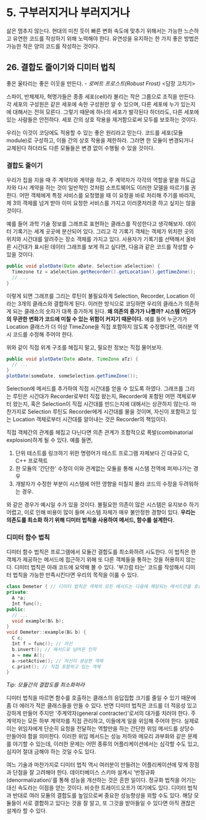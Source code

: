 # 5. 구부러지거나 부러지거나

삶은 멈추지 않는다. 현대의 미친 듯이 빠른 변화 속도에 맞추기 위해서는 가능한 느슨하고 유연한 코드를 작성하기 위해 노력해야 한다. 유연성을 유지하는 한 가지 좋은 방법은 가능한 적은 양의 코드를 작성하는 것이다.

## 26. 결합도 줄이기와 디미터 법칙

좋은 울타리는 좋은 이웃을 만든다. - *로버트 프로스트(Robust Frost)* <담장 고치기>

스파이, 반체제자, 혁명가들은 종종 세포(cell)라 불리는 작은 그룹으로 조직을 만든다. 각 세포의 구성원은 같은 세포에 속한 구성원만 알 수 있으며, 다른 세포에 누가 있는지에 대해서는 전혀 모른다. 그렇기 때문에 하나의 세포가 발각된다 하더라도, 다른 세포에 있는 사람들은 안전하다. 세포 간의 상호 작용을 제거함으로써 모두를 보호하는 것이다.

우리는 이것이 코딩에도 적용할 수 있는 좋은 원리라고 믿는다. 코드를 세포(모듈 module)로 구성하고, 이들 간의 상호 작용을 제한하라. 그러면 한 모듈이 변경되거나 교체된다 하더라도 다른 모듈들은 변경 없이 수행될 수 있을 것이다.

### 결합도 줄이기

우리가 집을 지을 때 주 계약자와 계약을 하고, 주 계약자가 각각의 역할을 맡을 하도급자와 다시 계약을 하는 것이 일반적인 것처럼 소프트웨어도 이러한 모델을 따르기를 권한다. 어떤 객체에게 특정 서비스를 요청했을 때 이 요청을 바로 처리해 주기를 바라지, 제 3의 객체를 넘겨 받아 이미 요청한 서비스를 가지고 이러쿵저러쿵 하고 싶지는 않을 것이다.

예를 들어 과학 기술 정보를 그래프로 표현하는 클래스를 작성한다고 생각해보자. 데이터 기록기는 세계 곳곳에 분산되어 있다. 그리고 각 기록기 객체는 객체가 위치한 곳의 위치와 시간대를 알려주는 장소 객체를 가지고 있다. 사용자가 기록기를 선택해서 올바른 시간대가 표시된 데이터 그래프를 보게 하고 싶다면, 다음과 같은 코드를 작성할 수 있을 것이다.

```java
public void plotDate(Date aDate, Selection aSelection) {
  Timezone tz = aSelection.getRecorder().getLocation().getTimeZone();
  // ...
}
```

이렇게 되면 그래프를 그리는 루틴이 불필요하게 Selection, Recorder, Location 이라는 3개의 클래스와 결합하게 된다. 이러한 방식으로 코딩하면 우리의 클래스가 의존하게 되는 클래스의 숫자가 대폭 증가하게 된다. **왜 의존의 증가가 나쁠까? 시스템 어딘가의 무관한 변화가 코드에 미칠 수 있는 위험이 커지기 때문이다.** 예를 들어 누군가가 Location 클래스가 더 이상 TimeZone을 직접 포함하지 않도록 수정했다면, 여러분 역시 코드를 수정해 주어야 한다.

위와 같이 직접 위계 구조를 헤집지 말고, 필요한 정보는 직접 물어보자.

```java
public void plotDate(Date aDate, TimeZone aTz) {
  // ...
}
plotDate(someDate, someSelection.getTimeZone());
```

Selection에 메서드를 추가하여 직접 시간대를 얻을 수 있도록 하였다. 그래프를 그리는 루틴은 시간대가 Recorder로부터 직접 왔는지, Recorder에 포함된 어떤 객체로부터 왔는지, 혹은 Selection이 직접 시간대를 만드는지에 대해서는 상관하지 않는다. 마찬가지로 Selection 루틴도 Recorder에게 시간대를 물을 것이며, 자신이 포함하고 있는 Location 객체로부터 시간대를 알아내는 것은 Recorder의 책임이다.

직접 객체간의 관계를 헤집고 다닌다면 의존 관계가 조합적으로 폭발(combinatorial explosion)하게 될 수 있다. 예를 들면,

1. 단위 테스트를 링크하기 위한 명령어가 테스트 프로그램 자체보다 긴 대규모 C, C++ 프로젝트
2. 한 모듈의 '간단한' 수정이 이와 관계없는 모듈을 통해 시스템 전역에 퍼져나가는 경우
3. 개발자가 수정한 부분이 시스템에 어떤 영향을 미칠지 몰라 코드의 수정을 두려워하는 경우.

와 같은 경우가 예시일 수가 있을 것이다. 불필요한 의존이 많은 시스템은 유지보수 하기 어렵고, 이로 인해 비용이 많이 들며 시스템 자체가 매우 불안정한 경향이 있다. **우리는 의존도를 최소화 하기 위해 디미터 법칙을 사용하여 메서드, 함수를 설계한다.**

### 디미터 함수 법칙

디미터 함수 법칙은 프로그램에서 모듈간 결합도를 최소화하려 시도한다. 이 법칙은 한 객체가 제공하는 메서드에 접근하기 위해 또 다른 객체들을 통하는 것을 허용하지 않는다. 디미터 법칙은 아래 코드에 요약해 볼 수 있다. '부끄럼 타는' 코드를 작성해서 디미터 법칙을 가능한 만족시킨다면 우리의 목적을 이룰 수 있다.

```cpp
class Demeter { // 디미터 법칙은 객체의 모든 메서드는 다음에 해당되는 메서드만을 호출해야 한다고 말한다.
private:
  A *a;
  Int func();
public:   
  // ...
  void example(B& b);
}
void Demeter::example(B& b) {
  C c;
  Int f = func(); // 자신
  b.invert(); // 메서드로 넘어온 인자
  a = new A();
  a->setActive(); // 자신이 생성한 객체
  c.print(); // 직접 포함하고 있는 객체
}
```

*Tip: 모듈간의 결합도를 최소화하라*

디미터 법칙을 따르면 함수를 호출하는 클래스의 응답집합 크기를 줄일 수 있기 때문에 좀 더 에러가 적은 클래스들을 만들 수 있다. 반면 디미터 법칙은 코드를 더 적응성 있고 강하게 만들어 주지만 '주계약자(general contracter)'로서의 대가를 치러야 한다. 주계약자는 모든 하부 계약자를 직접 관리하고, 이들에게 일을 위임해 주어야 한다. 실제로 이는 위임자에게 단순히 요청을 전달하는 역할만을 하는 간단한 위임 메서드를 상당수 만들어야 함을 의미한다. 이러한 위임 메서드는 성능 저하와 메모리 과부화와 같은 문제를 야기할 수 있는데, 이러한 문제는 어떤 종류의 어플리케이션에서는 심각할 수도 있고, 심지어 절대 금해야 하는 것일 수도 있다.

여느 기술과 마찬가지로 디미터 법칙 역시 여러분이 만들려는 어플리케이션에 맞게 장점과 단점을 잘 고려해야 한다. 데이터베이스 스키마 설계시 '반정규화(denormalization)'를 통해 성능을 개선하는 것은 흔한 일이다. 정규화 법칙을 어기는 대신 속도라는 이점을 얻는 것이다. 비슷한 트레이드오프가 여기에도 있다. 디미터 법칙과 반대로 여러 모듈의 결합도를 높임으로써 중요한 성능향상을 꾀할 수도 있다. 해당 모듈들이 서로 결합하고 있다는 것을 잘 알고, 또 그것을 받아들일 수 있다면 아직 괜찮은 설계라 할 수 있다.
